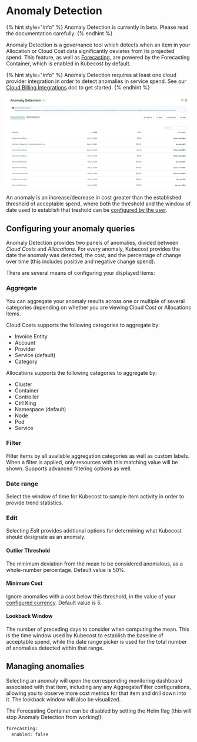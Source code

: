 # Anomaly Detection

{% hint style="info" %}
Anomaly Detection is currently in beta. Please read the documentation carefully.
{% endhint %}

Anomaly Detection is a governance tool which detects when an item in your Allocation or Cloud Cost data significantly deviates from its projected spend. This feature, as well as [Forecasting](anomaly-detection.md#forecasting), are powered by the Forecasting Container, which is enabled in Kubecost by default.

{% hint style="info" %}
Anomaly Detection requires at least one cloud provider integration in order to detect anomalies in service spend. See our [Cloud Billing Integrations](/install-and-configure/install/cloud-integration/README.md) doc to get started.
{% endhint %}

![Anomaly detection](/images/anomaly-detection.png)

An anomaly is an increase/decrease in cost greater than the established threshold of acceptable spend, where both the threshold and the window of date used to establish that treshold can be [configured by the user](anomaly-detection.md#edit).

## Configuring your anomaly queries

Anomaly Detection provides two panels of anomalies, divided between *Cloud Costs* and *Allocations*. For every anomaly, Kubecost provides the date the anomaly was detected, the cost, and the percentage of change over time (this includes positive and negative change spend).

There are several means of configuring your displayed items:

### Aggregate

You can aggregate your anomaly results across one or multiple of several categories depending on whether you are viewing Cloud Cost or Allocations items.

Cloud Costs supports the following categories to aggregate by:

* Invoice Entity
* Account
* Provider
* Service (default)
* Category

Allocations supports the following categories to aggregate by:

* Cluster
* Container
* Controller
* Ctrl King
* Namespace (default)
* Node
* Pod
* Service

### Filter

Filter items by all available aggregation categories as well as custom labels. When a filter is applied, only resources with this matching value will be shown. Supports advanced filtering options as well.

### Date range

Select the window of time for Kubecost to sample item activity in order to provide trend statistics.

### Edit

Selecting *Edit* provides addtional options for determining what Kubecost should designate as an anomaly.

#### Outlier Threshold

The minimum deviation from the mean to be considered anomalous, as a whole-number percentage. Default value is 50%.

#### Minimum Cost

Ignore anomalies with a cost below this threshold, in the value of your [configured currency](/install-and-configure/install/first-time-user-guide.md#currency-types). Default value is 5.

#### Lookback Window

The number of preceding days to consider when computing the mean. This is the time window used by Kubecost to establish the baseline of acceptable spend, while the date range picker is used for the total number of anomalies detected within that range.

## Managing anomalies

Selecting an anomaly will open the corresponding monitoring dashboard associated with that item, including any any Aggregate/Filter configurations, allowing you to observe more cost metrics for that item and drill down into it. The lookback window will also be visualized.

The Forecasting Container can be disabled by setting the Helm flag (this will stop Anomaly Detection from working!):

```
forecasting:
  enabled: false

```

